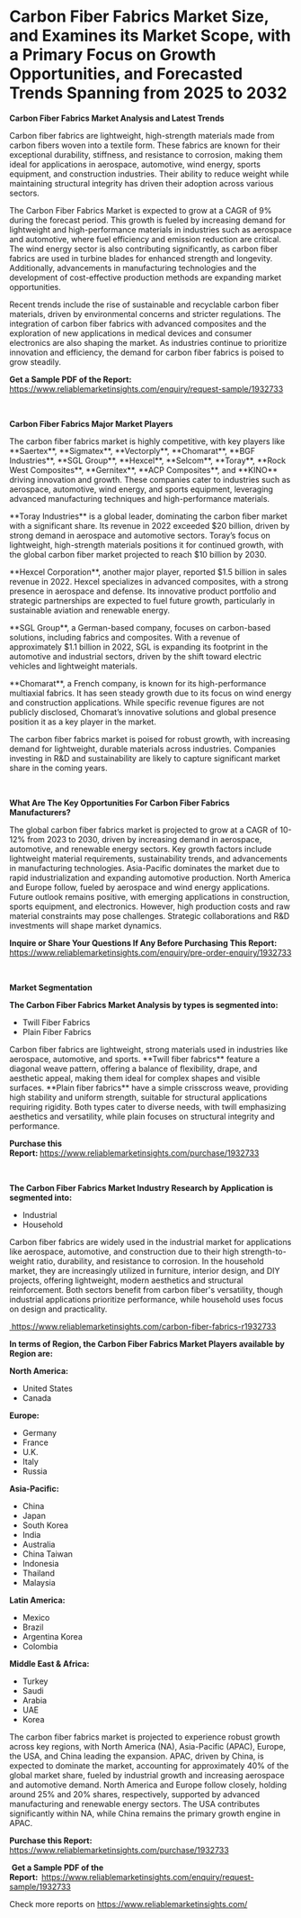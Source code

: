 <p><h1>Carbon Fiber Fabrics Market Size, and Examines its Market Scope, with a Primary Focus on Growth Opportunities, and Forecasted Trends Spanning from 2025 to 2032</h1></p><p><strong>Carbon Fiber Fabrics Market Analysis and Latest Trends</strong></p>
<p><p>Carbon fiber fabrics are lightweight, high-strength materials made from carbon fibers woven into a textile form. These fabrics are known for their exceptional durability, stiffness, and resistance to corrosion, making them ideal for applications in aerospace, automotive, wind energy, sports equipment, and construction industries. Their ability to reduce weight while maintaining structural integrity has driven their adoption across various sectors.</p><p>The Carbon Fiber Fabrics Market is expected to grow at a CAGR of 9% during the forecast period. This growth is fueled by increasing demand for lightweight and high-performance materials in industries such as aerospace and automotive, where fuel efficiency and emission reduction are critical. The wind energy sector is also contributing significantly, as carbon fiber fabrics are used in turbine blades for enhanced strength and longevity. Additionally, advancements in manufacturing technologies and the development of cost-effective production methods are expanding market opportunities.</p><p>Recent trends include the rise of sustainable and recyclable carbon fiber materials, driven by environmental concerns and stricter regulations. The integration of carbon fiber fabrics with advanced composites and the exploration of new applications in medical devices and consumer electronics are also shaping the market. As industries continue to prioritize innovation and efficiency, the demand for carbon fiber fabrics is poised to grow steadily.</p></p>
<p><strong>Get a Sample PDF of the Report:&nbsp;</strong> <a href="https://www.reliablemarketinsights.com/enquiry/request-sample/1932733?utm_campaign=1166&utm_medium=2&utm_source=Github&utm_content=ia&utm_term=26012025&utm_id=carbon-fiber-fabrics">https://www.reliablemarketinsights.com/enquiry/request-sample/1932733</a></p>
<p>&nbsp;</p>
<p><strong>Carbon Fiber Fabrics Major Market Players</strong></p>
<p><p>The carbon fiber fabrics market is highly competitive, with key players like **Saertex**, **Sigmatex**, **Vectorply**, **Chomarat**, **BGF Industries**, **SGL Group**, **Hexcel**, **Selcom**, **Toray**, **Rock West Composites**, **Gernitex**, **ACP Composites**, and **KINO** driving innovation and growth. These companies cater to industries such as aerospace, automotive, wind energy, and sports equipment, leveraging advanced manufacturing techniques and high-performance materials.</p><p>**Toray Industries** is a global leader, dominating the carbon fiber market with a significant share. Its revenue in 2022 exceeded $20 billion, driven by strong demand in aerospace and automotive sectors. Toray’s focus on lightweight, high-strength materials positions it for continued growth, with the global carbon fiber market projected to reach $10 billion by 2030.</p><p>**Hexcel Corporation**, another major player, reported $1.5 billion in sales revenue in 2022. Hexcel specializes in advanced composites, with a strong presence in aerospace and defense. Its innovative product portfolio and strategic partnerships are expected to fuel future growth, particularly in sustainable aviation and renewable energy.</p><p>**SGL Group**, a German-based company, focuses on carbon-based solutions, including fabrics and composites. With a revenue of approximately $1.1 billion in 2022, SGL is expanding its footprint in the automotive and industrial sectors, driven by the shift toward electric vehicles and lightweight materials.</p><p>**Chomarat**, a French company, is known for its high-performance multiaxial fabrics. It has seen steady growth due to its focus on wind energy and construction applications. While specific revenue figures are not publicly disclosed, Chomarat’s innovative solutions and global presence position it as a key player in the market.</p><p>The carbon fiber fabrics market is poised for robust growth, with increasing demand for lightweight, durable materials across industries. Companies investing in R&D and sustainability are likely to capture significant market share in the coming years.</p></p>
<p>&nbsp;</p>
<p><strong>What Are The Key Opportunities For Carbon Fiber Fabrics Manufacturers?</strong></p>
<p><p>The global carbon fiber fabrics market is projected to grow at a CAGR of 10-12% from 2023 to 2030, driven by increasing demand in aerospace, automotive, and renewable energy sectors. Key growth factors include lightweight material requirements, sustainability trends, and advancements in manufacturing technologies. Asia-Pacific dominates the market due to rapid industrialization and expanding automotive production. North America and Europe follow, fueled by aerospace and wind energy applications. Future outlook remains positive, with emerging applications in construction, sports equipment, and electronics. However, high production costs and raw material constraints may pose challenges. Strategic collaborations and R&D investments will shape market dynamics.</p></p>
<p><strong>Inquire or Share Your Questions If Any Before Purchasing This Report:</strong> <a href="https://www.reliablemarketinsights.com/enquiry/pre-order-enquiry/1932733?utm_campaign=1166&utm_medium=2&utm_source=Github&utm_content=ia&utm_term=26012025&utm_id=carbon-fiber-fabrics">https://www.reliablemarketinsights.com/enquiry/pre-order-enquiry/1932733</a></p>
<p>&nbsp;</p>
<p><strong>Market Segmentation</strong></p>
<p><strong>The Carbon Fiber Fabrics Market Analysis by types is segmented into:</strong></p>
<p><ul><li>Twill Fiber Fabrics</li><li>Plain Fiber Fabrics</li></ul></p>
<p><p>Carbon fiber fabrics are lightweight, strong materials used in industries like aerospace, automotive, and sports. **Twill fiber fabrics** feature a diagonal weave pattern, offering a balance of flexibility, drape, and aesthetic appeal, making them ideal for complex shapes and visible surfaces. **Plain fiber fabrics** have a simple crisscross weave, providing high stability and uniform strength, suitable for structural applications requiring rigidity. Both types cater to diverse needs, with twill emphasizing aesthetics and versatility, while plain focuses on structural integrity and performance.</p></p>
<p><strong>Purchase this Report:&nbsp;</strong><a href="https://www.reliablemarketinsights.com/purchase/1932733?utm_campaign=1166&utm_medium=2&utm_source=Github&utm_content=ia&utm_term=26012025&utm_id=carbon-fiber-fabrics">https://www.reliablemarketinsights.com/purchase/1932733</a></p>
<p>&nbsp;</p>
<p><strong>The Carbon Fiber Fabrics Market Industry Research by Application is segmented into:</strong></p>
<p><ul><li>Industrial</li><li>Household</li></ul></p>
<p><p>Carbon fiber fabrics are widely used in the industrial market for applications like aerospace, automotive, and construction due to their high strength-to-weight ratio, durability, and resistance to corrosion. In the household market, they are increasingly utilized in furniture, interior design, and DIY projects, offering lightweight, modern aesthetics and structural reinforcement. Both sectors benefit from carbon fiber's versatility, though industrial applications prioritize performance, while household uses focus on design and practicality.</p></p>
<p><a href="https://www.reliablemarketinsights.com/carbon-fiber-fabrics-r1932733?utm_campaign=1166&utm_medium=2&utm_source=Github&utm_content=ia&utm_term=26012025&utm_id=carbon-fiber-fabrics">&nbsp;https://www.reliablemarketinsights.com/carbon-fiber-fabrics-r1932733</a></p>
<p><strong>In terms of Region, the Carbon Fiber Fabrics Market Players available by Region are:</strong></p>
<p>
    <p> <strong> North America: </strong>
        <ul>
            <li>United States</li>
            <li>Canada</li>
        </ul>
        </p> 
    <p> <strong> Europe: </strong>
        <ul>
            <li>Germany</li>
            <li>France</li>
            <li>U.K.</li>
            <li>Italy</li>
            <li>Russia</li>
        </ul>
        </p> 
    <p> <strong> Asia-Pacific: </strong>
        <ul>
            <li>China</li>
            <li>Japan</li>
            <li>South Korea</li>
            <li>India</li>
            <li>Australia</li>
            <li>China Taiwan</li>
            <li>Indonesia</li>
            <li>Thailand</li>
            <li>Malaysia</li>
        </ul>
        </p> 
    <p> <strong> Latin America: </strong>
        <ul>
            <li>Mexico</li>
            <li>Brazil</li>
            <li>Argentina Korea</li>
            <li>Colombia</li>
        </ul>
        </p> 
    <p> <strong> Middle East & Africa: </strong>
        <ul>
            <li>Turkey</li>
            <li>Saudi</li>
            <li>Arabia</li>
            <li>UAE</li>
            <li>Korea</li>
        </ul>
    </p>
    </p>
<p><p>The carbon fiber fabrics market is projected to experience robust growth across key regions, with North America (NA), Asia-Pacific (APAC), Europe, the USA, and China leading the expansion. APAC, driven by China, is expected to dominate the market, accounting for approximately 40% of the global market share, fueled by industrial growth and increasing aerospace and automotive demand. North America and Europe follow closely, holding around 25% and 20% shares, respectively, supported by advanced manufacturing and renewable energy sectors. The USA contributes significantly within NA, while China remains the primary growth engine in APAC.</p></p>
<p><strong>Purchase this Report: </strong><a href="https://www.reliablemarketinsights.com/purchase/1932733?utm_campaign=1166&utm_medium=2&utm_source=Github&utm_content=ia&utm_term=26012025&utm_id=carbon-fiber-fabrics">https://www.reliablemarketinsights.com/purchase/1932733</a></p>
<p>&nbsp;<strong>Get a Sample PDF of the Report:&nbsp;&nbsp;</strong><a href="https://www.reliablemarketinsights.com/enquiry/request-sample/1932733?utm_campaign=1166&utm_medium=2&utm_source=Github&utm_content=ia&utm_term=26012025&utm_id=carbon-fiber-fabrics">https://www.reliablemarketinsights.com/enquiry/request-sample/1932733</a></p>
<p><strong></strong></p>
<p>Check more reports on <a href="https://www.reliablemarketinsights.com/?utm_campaign=1166&utm_medium=2&utm_source=Github&utm_content=ia&utm_term=26012025&utm_id=carbon-fiber-fabrics">https://www.reliablemarketinsights.com/</a></p>